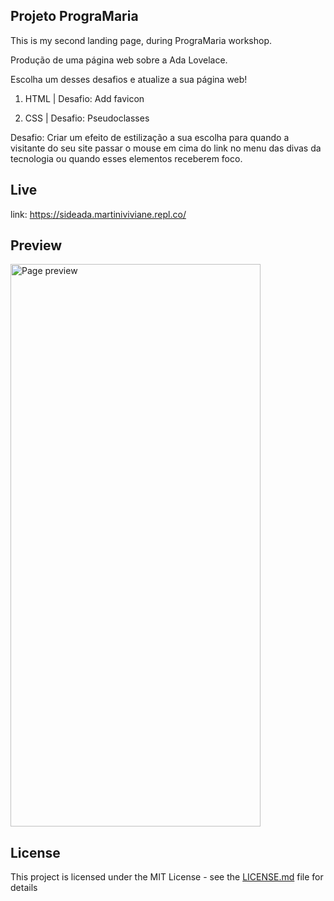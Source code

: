 ## Projeto PrograMaria

This is my second landing page, during PrograMaria workshop.

Produção de uma página web sobre a Ada Lovelace.

Escolha um desses desafios e atualize a sua página web! 

1) HTML | Desafio: Add favicon


2) CSS | Desafio: Pseudoclasses

Desafio: Criar um efeito de estilização a sua escolha para quando a visitante do seu site passar o mouse em cima do link no menu das divas da tecnologia ou quando esses elementos receberem foco.

## Live

link: https://sideada.martiniviviane.repl.co/

## Preview

<img width="400px" height="900px" src="assets/previewAda.png" alt="Page preview">

## License 
This project is licensed under the MIT License - see the [LICENSE.md](https://github.com/vivianemartini/projetoPrograMaria/blob/main/LICENSE) file for details
